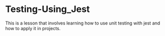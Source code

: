# Testing-Using_Jest
This is a lesson that involves learning how to use unit testing with jest and how to apply it in projects.
